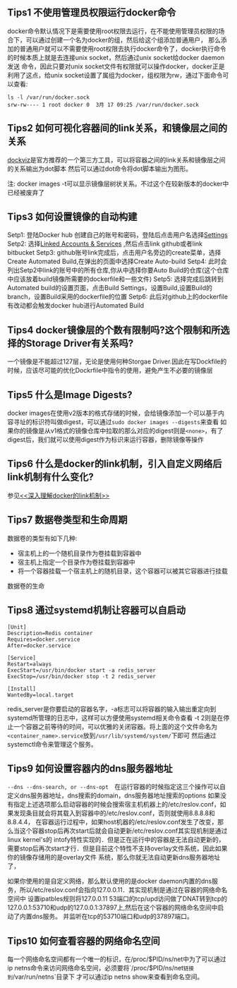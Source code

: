 ## Tips1 不使用管理员权限运行docker命令
docker命令默认情况下是需要使用root权限去运行，在不能使用管理员权限的场合下，可以通过创建一个名为docker的组，然后给这个组添加普通用户，
那么添加的普通用户就可以不需要使用root权限去执行docker命令了，docker执行命令的时候本质上就是去连接unix socket，然后通过unix socket给docker daemon发送
命令，因此只要对unix socket文件有权限就可以操作docker，docker正是利用了这点，给unix socket设置了属组为docker，组权限为rw，通过下面命令可以查看:

```
ls -l /var/run/docker.sock  
srw-rw---- 1 root docker 0  3月 17 09:25 /var/run/docker.sock
```

## Tips2 如何可视化容器间的link关系，和镜像层之间的关系

[dockviz](https://github.com/justone/dockviz)是官方推荐的一个第三方工具，可以将容器之间的link关系和镜像层之间的关系输出为dot脚本
然后可以通过dot命令将dot脚本输出为图形。

注: docker images -t可以显示镜像层树状关系。不过这个在较新版本的docker中已经被废弃了

## Tips3 如何设置镜像的自动构建
Setp1:  登陆Docker hub 创建自己的账号和密码，登陆后点击用户名选择[Settings](https://hub.docker.com/account/settings/)
Setp2:  选择[Linked Accounts & Services](https://hub.docker.com/account/authorized-services/) ,然后点击link github或者link bitbucket
Setp3:  github账号link完成后，点击用户名旁边的create菜单，选择Create Automated Build,在弹出的页面中选择Create Auto-build
Setp4:  此时会列出Setp2中link的账号中的所有仓库,你从中选择你要Auto Build的仓库(这个仓库中应该放着build镜像所需要的dockerfile和一些文件)
Setp5:  选择完成后跳转到Automated build的设置页面，点击Build Settings，设置Build,设置Build的branch，设置Build采用的dockerfile的位置
Setp6:  此后对github上的dockerfile有改动都会触发docker hub进行Automated Build


## Tips4 docker镜像层的个数有限制吗?这个限制和所选择的Storage Driver有关系吗?
一个镜像是不能超过127层，无论是使用何种Storgae Driver.因此在写Dockfile的时候，应该尽可能的优化Dockrfile中指令的使用，避免产生不必要的镜像层


## Tips5 什么是Image Digests?
docker images在使用v2版本的格式存储的时候，会给镜像添加一个可以基于内容寻址的标识符叫做digest，可以通过`sudo docker images --digests`来查看
如果你的镜像是从v1格式的镜像仓库中拉取的那么对应的digest则是`<none>`，有了digest后，我们就可以使用digest作为标识来运行容器，删除镜像等操作

## Tips6 什么是docker的link机制，引入自定义网络后link机制有什么变化?
参见[<<深入理解docker的link机制>>](http://blog.csdn.net/zhangyifei216/article/details/50921215)

## Tips7 数据卷类型和生命周期
数据卷的类型有如下几种:

* 宿主机上的一个随机目录作为卷挂载到容器中
* 宿主机上指定一个目录作为卷挂载到容器中
* 将一个容器挂载一个宿主机上的随机目录，这个容器可以被其它容器进行挂载

数据卷的生命

## Tips8 通过systemd机制让容器可以自启动

```
[Unit]
Description=Redis container
Requires=docker.service
After=docker.service
 
[Service]
Restart=always
ExecStart=/usr/bin/docker start -a redis_server
ExecStop=/usr/bin/docker stop -t 2 redis_server
  
[Install]
WantedBy=local.target
```
redis_server是你要启动的容器名字，-a标志可以将容器的输入输出重定向到systemd所管理的日志中，这样可以方便使用systemd相关命令查看
-t 2则是在停止一个容器之前等待的时间，可以优雅的关闭容器。将上面的这个文件命名为`<container_name>.service`放到`/usr/lib/systemd/system/`下即可
然后通过systemctl命令来管理这个服务。

## Tips9 如何设置容器内的dns服务器地址
`--dns --dns-search, or --dns-opt`　在运行容器的时候指定这三个操作可以自定义dns服务器地址，dns搜索的domain，dns服务器地址搜索的options
如果没有指定上述选项那么启动容器的时候会搜索宿主机机器上的/etc/reslov.conf，如果发现条目就会将其载入到容器中的/etc/reslov.conf，否则就使用8.8.8.8和8.8.4.4，
在容器运行过程中，如果host机器的/etc/reslov.conf发生了改变，那么当这个容器stop后再次start后就会自动更新/etc/reslov.conf其实现机制是通过linux kernel's的
intofy特性实现的．但是正在运行中的容器是无法自动更新的，需要stop后再次start才行．但是目前这个特性不支持overlay文件系统，因此如果你的镜像存储用的是overlay文件
系统，那么你就无法自动更新dns服务器地址了，

如果你使用的是自定义网络，那么默认使用的是docker daemon内置的dns服务，所以/etc/reslov.conf会指向127.0.0.11．其实现机制是通过在容器的网络命名空间中
设置ipatbles规则将127.0.0.11 53端口的tcp/upd访问做了DNAT转到tcp的127.0.0.1:53710和udp的127.0.0.1:37897上,然后在这个容器的网络命名空间中启动了内置dns服务。
并监听在tcp的53710端口和udp的37897端口。

## Tips10 如何查看容器的网络命名空间
每一个网络命名空间都有一个唯一的标识，在/proc/$PID/ns/net中为了可以通过ip netns命令来访问网络命名空间，必须要将`/proc/$PID/ns/net`链接到`/var/run/netns`目录下
才可以通过ip netns show来查看到命名空间。
